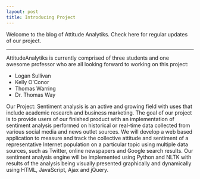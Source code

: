 ```yaml
---
layout: post
title: Introducing Project
---
```


Welcome to the blog of Attitude Analytiks. Check here for regular updates of our project.

---- 

AttitudeAnalytiks is currently comprised of three students and one awesome professor who are all looking forward to working on this project:
*	Logan Sullivan
*	Kelly O'Conor
*	Thomas Warring
*	Dr. Thomas Way

Our Project:
Sentiment analysis is an active and growing field with uses that include academic research and business marketing. The goal of our project is to provide users of our finished product with an implementation of sentiment analysis performed on historical or real-time data collected from various social media and news outlet sources. We will develop a web based application to measure and track the collective attitude and sentiment of a representative Internet population on a particular topic using multiple data sources, such as Twitter, online newspapers and Google search results. Our sentiment analysis engine will be implemented using Python and NLTK with results of the analysis being visually presented graphically and dynamically using HTML, JavaScript, Ajax and jQuery.

